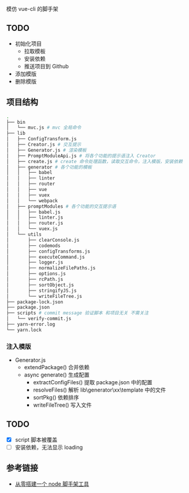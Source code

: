 模仿 vue-cli 的脚手架

## TODO

- 初始化项目
  - 拉取模板
  - 安装依赖
  - 推送项目到 Github
- 添加模版
- 删除模版

## 项目结构

```bash
.
├── bin
│   └── mvc.js # mvc 全局命令
├── lib
│   ├── ConfigTransform.js
│   ├── Creator.js # 交互提示
│   ├── Generator.js # 渲染模板
│   ├── PromptModuleApi.js # 将各个功能的提示语注入 Creator
│   ├── create.js # create 命令处理函数，读取交互命令，注入模版，安装依赖
│   ├── generator # 各个功能的模板
│   │   ├── babel
│   │   ├── linter
│   │   ├── router
│   │   ├── vue
│   │   ├── vuex
│   │   └── webpack
│   ├── promptModules # 各个功能的交互提示语
│   │   ├── babel.js
│   │   ├── linter.js
│   │   ├── router.js
│   │   └── vuex.js
│   └── utils
│       ├── clearConsole.js
│       ├── codemods
│       ├── configTransforms.js
│       ├── executeCommand.js
│       ├── logger.js
│       ├── normalizeFilePaths.js
│       ├── options.js
│       ├── rcPath.js
│       ├── sortObject.js
│       ├── stringifyJS.js
│       └── writeFileTree.js
├── package-lock.json
├── package.json
├── scripts # commit message 验证脚本 和项目无关 不需关注
│   └── verify-commit.js
├── yarn-error.log
└── yarn.lock
```

### 注入模版

- Generator.js
  - extendPackage() 合并依赖
  - async generate() 生成配置
    - extractConfigFiles() 提取 package.json 中的配置
    - resolveFiles() 解析 lib\generator\xx\template 中的文件
    - sortPkg() 依赖排序
    - writeFileTree() 写入文件

## TODO

- [x] script 脚本被覆盖
- [ ] 安装依赖，无法显示 loading

## 参考链接

- [从零搭建一个 node 脚手架工具](https://segmentfault.com/a/1190000019791588)

